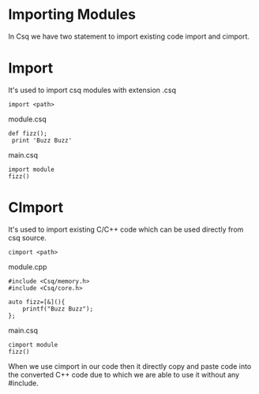 # Importing Modules
In Csq we have two statement to import existing code import and cimport.
# Import
It's used to import csq modules with extension .csq
```
import <path>
```

module.csq
```
def fizz();
 print 'Buzz Buzz'
```

main.csq
```
import module
fizz()
```
# CImport
It's used to import existing C/C++ code which can be used directly from csq source.
```
cimport <path>
```

module.cpp
```
#include <Csq/memory.h>
#include <Csq/core.h>

auto fizz=[&](){
    printf("Buzz Buzz");
};
```

main.csq
```
cimport module
fizz()
```
When we use cimport in our code then it directly copy and paste code into the converted C++ code due to which we are able to use it without any #include.
